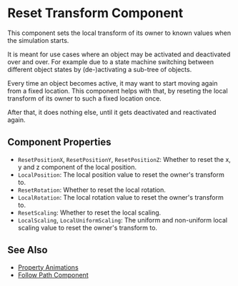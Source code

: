 # Reset Transform Component

This component sets the local transform of its owner to known values when the simulation starts.

It is meant for use cases where an object may be activated and deactivated over and over.
For example due to a state machine switching between different object states by (de-)activating a sub-tree of objects.

Every time an object becomes active, it may want to start moving again from a fixed location.
This component helps with that, by reseting the local transform of its owner to such a fixed location once.

After that, it does nothing else, until it gets deactivated and reactivated again.

## Component Properties

* `ResetPositionX`, `ResetPositionY`, `ResetPositionZ`: Whether to reset the x, y and z component of the local position.
* `LocalPosition`: The local position value to reset the owner's transform to.
* `ResetRotation`: Whether to reset the local rotation. 
* `LocalRotation`: The local rotation value to reset the owner's transform to.
* `ResetScaling`: Whether to reset the local scaling.
* `LocalScaling`, `LocalUniformScaling`: The uniform and non-uniform local scaling value to reset the owner's transform to.

## See Also

* [Property Animations](property-animation-overview.md)
* [Follow Path Component](../paths/follow-path-component.md)


